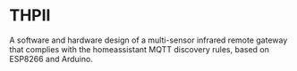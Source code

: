 # THPII
A software and hardware design of a multi-sensor infrared remote gateway that complies with the homeassistant MQTT discovery rules, based on ESP8266 and Arduino.


